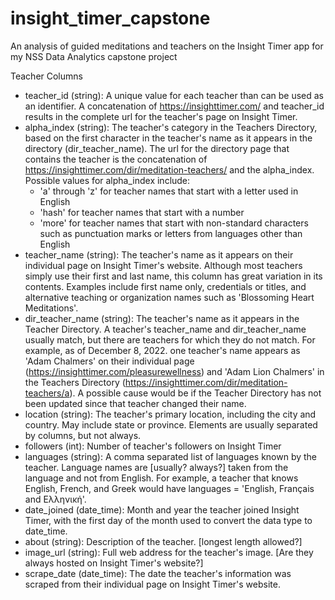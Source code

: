# insight_timer_capstone
An analysis of guided meditations and teachers on the Insight Timer app for my NSS Data Analytics capstone project

Teacher Columns
- teacher_id (string): A unique value for each teacher than can be used as an identifier. A concatenation of https://insighttimer.com/ and teacher_id results in the complete url for the teacher's page on Insight Timer.
- alpha_index (string): The teacher's category in the Teachers Directory, based on the first character in the teacher's name as it appears in the directory (dir_teacher_name). The url for the directory page that contains the teacher is the concatenation of https://insighttimer.com/dir/meditation-teachers/ and the alpha_index.
Possible values for alpha_index include:
  - 'a' through 'z' for teacher names that start with a letter used in English
  - 'hash' for teacher names that start with a number
  - 'more' for teacher names that start with non-standard characters such as punctuation marks or letters from languages other than English
- teacher_name (string): The teacher's name as it appears on their individual page on Insight Timer's website. Although most teachers simply use their first and last name, this column has great variation in its contents. Examples include first name only, credentials or titles, and alternative teaching or organization names such as 'Blossoming Heart Meditations'.
- dir_teacher_name (string): The teacher's name as it appears in the Teacher Directory. A teacher's teacher_name and dir_teacher_name usually match, but there are teachers for which they do not match. For example, as of December 8, 2022. one teacher's name appears as 'Adam Chalmers' on their individual page (https://insighttimer.com/pleasurewellness) and 'Adam Lion Chalmers' in the Teachers Directory (https://insighttimer.com/dir/meditation-teachers/a). A possible cause would be if the Teacher Directory has not been updated since that teacher changed their name.
- location (string): The teacher's primary location, including the city and country. May include state or province. Elements are usually separated by columns, but not always.
- followers (int): Number of teacher's followers on Insight Timer
- languages (string): A comma separated list of languages known by the teacher. Language names are [usually? always?] taken from the language and not from English. For example, a teacher that knows English, French, and Greek would have languages = 'English, Français and Ελληνική'.
- date_joined (date_time): Month and year the teacher joined Insight Timer, with the first day of the month used to convert the data type to date_time.
- about (string): Description of the teacher. [longest length allowed?]
- image_url (string): Full web address for the teacher's image. [Are they always hosted on Insight Timer's website?]
- scrape_date (date_time): The date the teacher's information was scraped from their individual page on Insight Timer's website.
